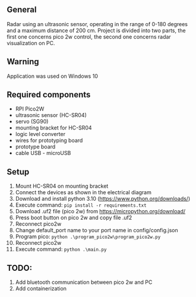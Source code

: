 ## General
Radar using an ultrasonic sensor, operating in the range of 0-180 degrees and a maximum distance of 200 cm. Project is divided into two parts, the first one concerns pico 2w control, the second one concerns radar visualization on PC. 

## Warning 
Application was used on Windows 10

## Required components
- RPI Pico2W
- ultrasonic sensor (HC-SR04) 
- servo (SG90)   
- mounting bracket for HC-SR04
- logic level converter
- wires for prototyping board
- prototype board
- cable USB - microUSB

## Setup
1. Mount HC-SR04 on mounting bracket
2. Connect the devices as shown in the electrical diagram
3. Download and install python 3.10 (https://www.python.org/downloads/)
4. Execute command: ``` pip install -r requirements.txt ```
5. Download .uf2 file (pico 2w) from https://micropython.org/download/
6. Press boot button on pico 2w and copy file .uf2
7. Reconnect pico2w
8. Change default_port name to your port name in config/config.json
9. Program pico: ``` python .\program_pico2w\program_pico2w.py ```
10. Reconnect pico2w
11. Execute command: ``` python .\main.py ```

## TODO:
1. Add bluetooth communication between pico 2w and PC
2. Add containerization